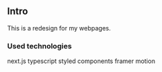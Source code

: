 ## Intro

This is a redesign for my webpages.


### Used technologies

next.js
typescript
styled components
framer motion
